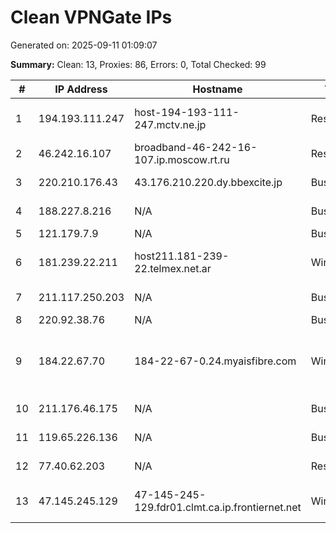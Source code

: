# Clean VPNGate IPs
Generated on: 2025-09-11 01:09:07

**Summary:** Clean: 13, Proxies: 86, Errors: 0, Total Checked: 99

| # | IP Address | Hostname | Type | Country | Provider |
|---|------------|----------|------|---------|----------|
| 1 | 194.193.111.247 | host-194-193-111-247.mctv.ne.jp | Residential | JP | Matsusaka Cable-TV Station Inc. |
| 2 | 46.242.16.107 | broadband-46-242-16-107.ip.moscow.rt.ru | Residential | RU | PJSC Rostelecom |
| 3 | 220.210.176.43 | 43.176.210.220.dy.bbexcite.jp | Business | JP | Internet Initiative Japan Inc. |
| 4 | 188.227.8.216 | N/A | Business | RU | JSC "Severen-Telecom" |
| 5 | 121.179.7.9 | N/A | Business | KR | Korea Telecom |
| 6 | 181.239.22.211 | host211.181-239-22.telmex.net.ar | Wireless | AR | Techtel LMDS Comunicaciones Interactivas S.A. |
| 7 | 211.117.250.203 | N/A | Business | KR | SK Broadband Co Ltd |
| 8 | 220.92.38.76 | N/A | Business | KR | Korea Telecom |
| 9 | 184.22.67.70 | 184-22-67-0.24.myaisfibre.com | Wireless | TH | ADVANCED WIRELESS NETWORK COMPANY LIMITED |
| 10 | 211.176.46.175 | N/A | Business | KR | SK Broadband Co Ltd |
| 11 | 119.65.226.136 | N/A | Business | KR | LG POWERCOMM |
| 12 | 77.40.62.203 | N/A | Residential | RU | PJSC Rostelecom |
| 13 | 47.145.245.129 | 47-145-245-129.fdr01.clmt.ca.ip.frontiernet.net | Wireless | US | Frontier Communications of America, Inc. |
